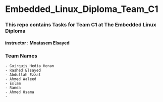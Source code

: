 # Embedded_Linux_Diploma_Team_C1
### This repo contains Tasks for Team C1 at The Embedded Linux Diploma
#### instructor : Moatasem Elsayed 
### Team Names 
```
- Guirguis Hedia Henan              
- Rashed Elsayed                
- Abdullah Ezzat
- Ahmed Waleed
- Eslam
- Randa
- Ahmed Osama
- 
```
